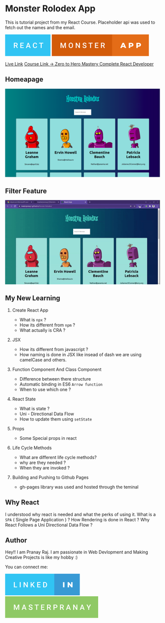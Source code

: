 # Monster Rolodex App
This is tutorial project from my React Course.
Placeholder api was used to fetch out the names and the email.

![](./Screenshots/react.svg) ![](./Screenshots/monster-app.svg)

[Live Link](https://masterpranay1.github.io/Monster-Rolodex/)
[Course Link -> Zero to Hero Mastery Complete React Developer ](https://www.udemy.com/course/complete-react-developer-zero-to-mastery/)

## Homeapage

![](./Screenshots/homepage.png)

## Filter Feature

![](./Screenshots/moster-rolodex-filter.gif)

## My New Learning

1. Create React App 
    - What is `npx` ?
    - How its different from `npm` ?
    - What actually is CRA ?

2. JSX
    - How its different from javascript ?
    - How naming is done in JSX like insead of dash we are using camelCase and others.

3. Function Component And Class Component
    - Difference between there structure
    - Automatic binding in ES6 `Arrow function`
    - When to use which one ?

4. React State
    - What is state ?
    - Uni - Directional Data Flow
    - How to update them using `setState`

5. Props
    - Some Special props in react

6. Life Cycle Methods
    - What are different life cycle methods?
    - why are they needed ?
    - When they are invoked ?

7. Building and Pushing to Github Pages
    - gh-pages library was used and hosted through the teminal

## Why React

I understood why react is needed and what the perks of using it.
What is a `SPA` ( Single Page Application ) ?
How Rendering is done in React ?
Why React Follows a Uni Directional Data Flow ?

## Author

Hey!! I am Pranay Raj. I am passionate in Web Devlopment and Making Creative Projects is like my hobby :)

You can connect me:

[![linkedin-image](./Screenshots/linked-in.svg)](https://www.linkedin.com/in/masterpranay/) [![Github-image](./Screenshots/masterpranay.svg)](https://github.com/masterpranay1)